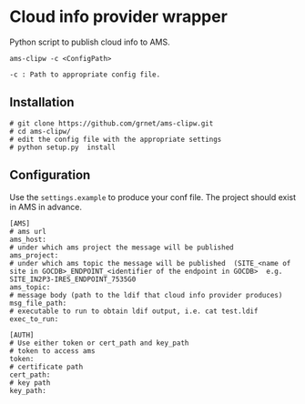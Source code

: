 # Cloud info provider wrapper

Python script to publish cloud info to AMS.

`ams-clipw -c <ConfigPath>`

`-c : Path to appropriate config file.`

## Installation 
```buildoutcfg
# git clone https://github.com/grnet/ams-clipw.git
# cd ams-clipw/
# edit the config file with the appropriate settings 
# python setup.py  install
```

## Configuration

Use the `settings.example` to produce your conf file. The project should exist in AMS in advance.
```buildoutcfg
[AMS]
# ams url
ams_host:
# under which ams project the message will be published
ams_project:
# under which ams topic the message will be published  (SITE_<name of site in GOCDB>_ENDPOINT_<identifier of the endpoint in GOCDB>  e.g. SITE_IN2P3-IRES_ENDPOINT_7535G0
ams_topic:
# message body (path to the ldif that cloud info provider produces)
msg_file_path:
# executable to run to obtain ldif output, i.e. cat test.ldif
exec_to_run:

[AUTH]
# Use either token or cert_path and key_path
# token to access ams
token:
# certificate path
cert_path:
# key path
key_path:
```
